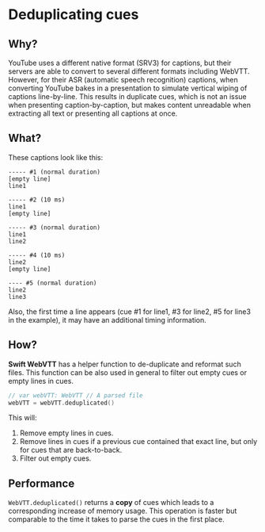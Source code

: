 #  Deduplicating cues

## Why?

YouTube uses a different native format (SRV3) for captions, but their servers are able to convert to several different formats including WebVTT.
However, for their ASR (automatic speech recognition) captions, when converting YouTube bakes in a presentation to simulate vertical wiping of captions line-by-line. 
This results in duplicate cues, which is not an issue when presenting caption-by-caption, but makes content unreadable when extracting all text or presenting all captions at once.

## What?

These captions look like this:

```
----- #1 (normal duration)
[empty line]
line1

----- #2 (10 ms)
line1
[empty line]

----- #3 (normal duration)
line1
line2

----- #4 (10 ms)
line2
[empty line]

---- #5 (normal duration)
line2
line3
```

Also, the first time a line appears (cue #1 for line1, #3 for line2, #5 for line3 in the example), it may have an additional timing information.

## How?

**Swift WebVTT** has a helper function to de-duplicate and reformat such files.
This function can be also used in general to filter out empty cues or empty lines in cues.

```swift
// var webVTT: WebVTT // A parsed file
webVTT = webVTT.deduplicated()
```

This will:
1. Remove empty lines in cues.
2. Remove lines in cues if a previous cue contained that exact line, but only for cues that are back-to-back.
3. Filter out empty cues.


## Performance

`WebVTT.deduplicated()` returns a **copy** of cues which leads to a corresponding increase of memory usage.
This operation is faster but comparable to the time it takes to parse the cues in the first place.
